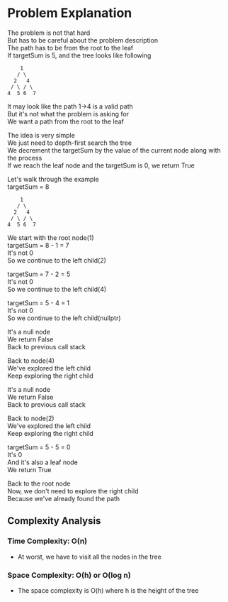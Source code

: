 # Problem Explanation

The problem is not that hard<br>
But has to be careful about the problem description<br>
The path has to be from the root to the leaf<br>
If targetSum is 5, and the tree looks like following
```
    1
   / \
  2   4
 / \ / \
4  5 6  7
```
It may look like the path 1->4 is a valid path<br>
But it's not what the problem is asking for<br>
We want a path from the root to the leaf<br>

The idea is very simple<br>
We just need to depth-first search the tree<br>
We decrement the targetSum by the value of the current node along with the process<br>
If we reach the leaf node and the targetSum is 0, we return True<br>

Let's walk through the example<br>
targetSum = 8<br>
```
    1
   / \
  2   4
 / \ / \
4  5 6  7
```

We start with the root node(1)<br>
targetSum = 8 - 1 = 7<br>
It's not 0<br>
So we continue to the left child(2)<br>

targetSum = 7 - 2 = 5<br>
It's not 0<br>
So we continue to the left child(4)<br>

targetSum = 5 - 4 = 1<br>
It's not 0<br>
So we continue to the left child(nullptr)<br>

It's a null node<br>
We return False<br>
Back to previous call stack<br>

Back to node(4)<br>
We've explored the left child<br>
Keep exploring the right child<br>

It's a null node<br>
We return False<br>
Back to previous call stack<br>

Back to node(2)<br>
We've explored the left child<br>
Keep exploring the right child<br>

targetSum = 5 - 5 = 0<br>
It's 0<br>
And it's also a leaf node<br>
We return True<br>

Back to the root node<br>
Now, we don't need to explore the right child<br>
Because we've already found the path<br>

## Complexity Analysis
### Time Complexity: O(n)
- At worst, we have to visit all the nodes in the tree

### Space Complexity: O(h) or O(log n)
- The space complexity is O(h) where h is the height of the tree



